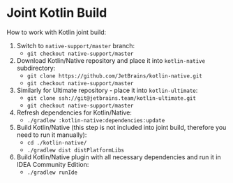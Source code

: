 # Joint Kotlin Build

How to work with Kotlin joint build:

1. Switch to `native-support/master` branch:
   - `git checkout native-support/master`
2. Download Kotlin/Native repository and place it into `kotlin-native` subdirectory:
   - `git clone https://github.com/JetBrains/kotlin-native.git`
   - `git checkout native-support/master`
3. Similarly for Ultimate repository - place it into `kotlin-ultimate`:
   - `git clone ssh://git@jetbrains.team/kotlin-ultimate.git`
   - `git checkout native-support/master`
4. Refresh dependencies for Kotlin/Native:
   - `./gradlew :kotlin-native:dependencies:update`
5. Build Kotlin/Native (this step is not included into joint build, therefore you need to run it manually):
   - `cd ./kotlin-native/`
   - `./gradlew dist distPlatformLibs`
6. Build Kotlin/Native plugin with all necessary dependencies and run it in IDEA Community Edition:
   - `./gradlew runIde`
